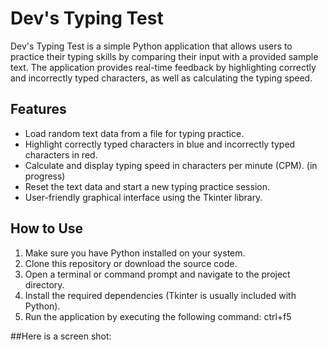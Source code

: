 # Dev's Typing Test

Dev's Typing Test is a simple Python application that allows users to practice their typing skills by comparing their input with a provided sample text. The application provides real-time feedback by highlighting correctly and incorrectly typed characters, as well as calculating the typing speed.

## Features

- Load random text data from a file for typing practice.
- Highlight correctly typed characters in blue and incorrectly typed characters in red.
- Calculate and display typing speed in characters per minute (CPM). (in progress)
- Reset the text data and start a new typing practice session.
- User-friendly graphical interface using the Tkinter library.

## How to Use

1. Make sure you have Python installed on your system.
2. Clone this repository or download the source code.
3. Open a terminal or command prompt and navigate to the project directory.
4. Install the required dependencies (Tkinter is usually included with Python).
5. Run the application by executing the following command: ctrl+f5

##Here is a screen shot:
